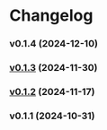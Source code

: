# Changelog

### v0.1.4 (2024-12-10)

### [v0.1.3](https://github.com/trinhminhtriet/durs/compare/v0.1.2...v0.1.3) (2024-11-30)

### [v0.1.2](https://github.com/trinhminhtriet/durs/compare/v0.1.1...v0.1.2) (2024-11-17)

### v0.1.1 (2024-10-31)
